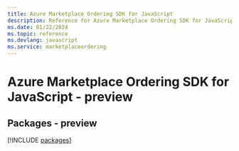 ```yaml
---
title: Azure Marketplace Ordering SDK for JavaScript
description: Reference for Azure Marketplace Ordering SDK for JavaScript
ms.date: 01/22/2024
ms.topic: reference
ms.devlang: javascript
ms.service: marketplaceordering
---
```

# Azure Marketplace Ordering SDK for JavaScript - preview
## Packages - preview
[!INCLUDE [packages](marketplace-ordering-index.md)]